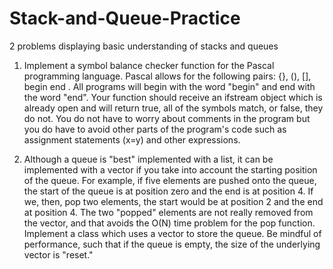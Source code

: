 # Stack-and-Queue-Practice
2 problems displaying basic understanding of stacks and queues

1. Implement a symbol balance checker function for the Pascal programming language.  Pascal allows for the following pairs: {}, (), [], begin end .  All programs will begin with the word "begin" and end  with the word "end".  Your function should receive an ifstream object which is already open and will return true, all of the symbols match, or false, they do not.  You do not have to worry about comments in the program but you do have to avoid other parts of the program's code such as assignment statements (x=y) and other expressions.  

2. Although a queue is "best" implemented with a list, it can be implemented with a vector if you take into account the starting position of the queue.  For example, if five elements are pushed onto the queue, the start of the queue is at position zero and the end is at position 4.  If we, then, pop two elements, the start would be at position 2 and the end at position 4.  The two "popped" elements are not really removed from the vector, and that avoids the O(N) time problem for the pop function.
Implement a class which uses a vector to store the queue.  Be mindful of performance, such that if the queue is empty, the size of the underlying vector is "reset."





